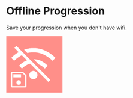 # Offline Progression
Save your progression when you don't have wifi.

<img src="logo.png" width="150" alt="the mod's logo" />

